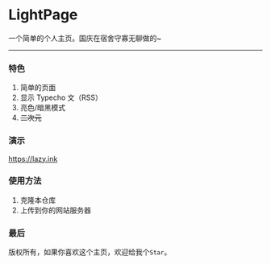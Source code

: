 # LightPage
一个简单的个人主页。国庆在宿舍守寡无聊做的~

---

### 特色
1. 简单的页面
2. 显示 Typecho 文（RSS）
3. 亮色/暗黑模式
4. ~~二次元~~

### 演示
https://lazy.ink

### 使用方法
1. 克隆本仓库
2. 上传到你的网站服务器

### 最后
版权所有，如果你喜欢这个主页，欢迎给我个`Star`。